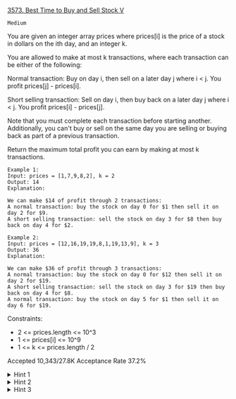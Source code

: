[3573. Best Time to Buy and Sell Stock V](https://leetcode.com/problems/best-time-to-buy-and-sell-stock-v/)

`Medium`

You are given an integer array prices where prices[i] is the price of a stock in dollars on the ith day, and an integer k.

You are allowed to make at most k transactions, where each transaction can be either of the following:

Normal transaction: Buy on day i, then sell on a later day j where i < j. You profit prices[j] - prices[i].

Short selling transaction: Sell on day i, then buy back on a later day j where i < j. You profit prices[i] - prices[j].

Note that you must complete each transaction before starting another. Additionally, you can't buy or sell on the same day you are selling or buying back as part of a previous transaction.

Return the maximum total profit you can earn by making at most k transactions.

```
Example 1:
Input: prices = [1,7,9,8,2], k = 2
Output: 14
Explanation:

We can make $14 of profit through 2 transactions:
A normal transaction: buy the stock on day 0 for $1 then sell it on day 2 for $9.
A short selling transaction: sell the stock on day 3 for $8 then buy back on day 4 for $2.

Example 2:
Input: prices = [12,16,19,19,8,1,19,13,9], k = 3
Output: 36
Explanation:

We can make $36 of profit through 3 transactions:
A normal transaction: buy the stock on day 0 for $12 then sell it on day 2 for $19.
A short selling transaction: sell the stock on day 3 for $19 then buy back on day 4 for $8.
A normal transaction: buy the stock on day 5 for $1 then sell it on day 6 for $19.
```

Constraints:

- 2 <= prices.length <= 10^3
- 1 <= prices[i] <= 10^9
- 1 <= k <= prices.length / 2

Accepted
10,343/27.8K
Acceptance Rate
37.2%

<details>
<summary>Hint 1</summary>

Use dynamic programming.

</details>
<details>
<summary>Hint 2</summary>

Keep the following states: `idx`, `transactionsDone`, `transactionType`, `isTransactionRunning`.

</details>
<details>
<summary>Hint 3</summary>

Transactions transition from completed -> running and from running -> completed.

</details>